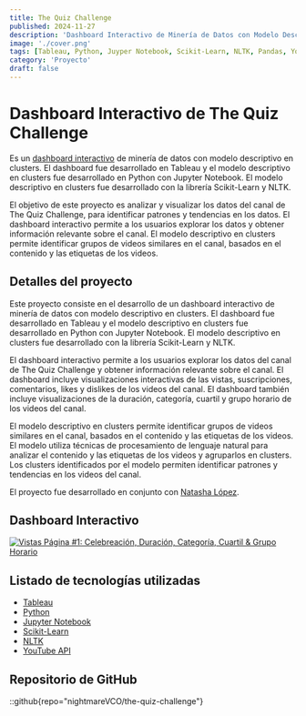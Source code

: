 ```yaml
---
title: The Quiz Challenge
published: 2024-11-27
description: 'Dashboard Interactivo de Minería de Datos con Modelo Descriptivo en Clusters.'
image: './cover.png'
tags: [Tableau, Python, Juyper Notebook, Scikit-Learn, NLTK, Pandas, YouTube API]
category: 'Proyecto'
draft: false
---
```


# Dashboard Interactivo de The Quiz Challenge

Es un [dashboard interactivo](https://public.tableau.com/app/profile/vladimir.curiel/viz/TheQuizChallenge-YouTubeChannel/Vistas-Pgina1) de minería de datos con modelo descriptivo en clusters. El dashboard fue desarrollado en Tableau y el modelo descriptivo en clusters fue desarrollado en Python con Jupyter Notebook. El modelo descriptivo en clusters fue desarrollado con la librería Scikit-Learn y NLTK.

El objetivo de este proyecto es analizar y visualizar los datos del canal de The Quiz Challenge, para identificar patrones y tendencias en los datos. El dashboard interactivo permite a los usuarios explorar los datos y obtener información relevante sobre el canal. El modelo descriptivo en clusters permite identificar grupos de videos similares en el canal, basados en el contenido y las etiquetas de los videos.

## Detalles del proyecto

Este proyecto consiste en el desarrollo de un dashboard interactivo de minería de datos con modelo descriptivo en clusters. El dashboard fue desarrollado en Tableau y el modelo descriptivo en clusters fue desarrollado en Python con Jupyter Notebook. El modelo descriptivo en clusters fue desarrollado con la librería Scikit-Learn y NLTK.

El dashboard interactivo permite a los usuarios explorar los datos del canal de The Quiz Challenge y obtener información relevante sobre el canal. El dashboard incluye visualizaciones interactivas de las vistas, suscripciones, comentarios, likes y dislikes de los videos del canal. El dashboard también incluye visualizaciones de la duración, categoría, cuartil y grupo horario de los videos del canal.

El modelo descriptivo en clusters permite identificar grupos de videos similares en el canal, basados en el contenido y las etiquetas de los videos. El modelo utiliza técnicas de procesamiento de lenguaje natural para analizar el contenido y las etiquetas de los videos y agruparlos en clusters. Los clusters identificados por el modelo permiten identificar patrones y tendencias en los videos del canal.

El proyecto fue desarrollado en conjunto con [Natasha López](https://github.com/Natashalopez05).

## Dashboard Interactivo

<div class='tableauPlaceholder' id='viz1733936962257' style='position: relative'><noscript><a href='#'><img alt='Vistas Página #1: Celebreación, Duración, Categoría, Cuartil &amp; Grupo Horario ' src='https:&#47;&#47;public.tableau.com&#47;static&#47;images&#47;Th&#47;TheQuizChallenge-YouTubeChannel&#47;Vistas-Pgina1&#47;1_rss.png' style='border: none' /></a></noscript><object class='tableauViz'  style='display:none;'><param name='host_url' value='https%3A%2F%2Fpublic.tableau.com%2F' /> <param name='embed_code_version' value='3' /> <param name='site_root' value='' /><param name='name' value='TheQuizChallenge-YouTubeChannel&#47;Vistas-Pgina1' /><param name='tabs' value='no' /><param name='toolbar' value='yes' /><param name='static_image' value='https:&#47;&#47;public.tableau.com&#47;static&#47;images&#47;Th&#47;TheQuizChallenge-YouTubeChannel&#47;Vistas-Pgina1&#47;1.png' /> <param name='animate_transition' value='yes' /><param name='display_static_image' value='yes' /><param name='display_spinner' value='yes' /><param name='display_overlay' value='yes' /><param name='display_count' value='yes' /><param name='language' value='en-US' /></object></div>                <script type='text/javascript'>                    var divElement = document.getElementById('viz1733936962257');                    var vizElement = divElement.getElementsByTagName('object')[0];                    if ( divElement.offsetWidth > 800 ) { vizElement.style.width='100%';vizElement.style.height=(divElement.offsetWidth*0.75)+'px';} else if ( divElement.offsetWidth > 500 ) { vizElement.style.width='100%';vizElement.style.height=(divElement.offsetWidth*0.75)+'px';} else { vizElement.style.width='100%';vizElement.style.height='2627px';}                     var scriptElement = document.createElement('script');                    scriptElement.src = 'https://public.tableau.com/javascripts/api/viz_v1.js';                    vizElement.parentNode.insertBefore(scriptElement, vizElement);                </script>

## Listado de tecnologías utilizadas

- [Tableau](https://www.tableau.com/)
- [Python](https://www.python.org/)
- [Jupyter Notebook](https://jupyter.org/)
- [Scikit-Learn](https://scikit-learn.org/)
- [NLTK](https://www.nltk.org/)
- [YouTube API](https://developers.google.com/youtube/v3)

## Repositorio de GitHub

::github{repo="nightmareVCO/the-quiz-challenge"}
